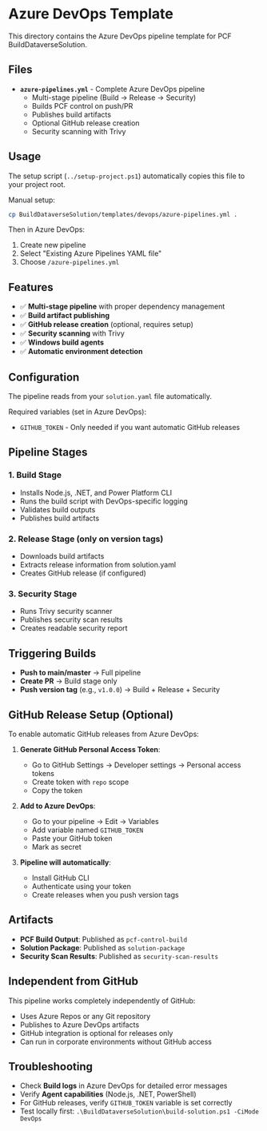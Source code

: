 # Azure DevOps Template

This directory contains the Azure DevOps pipeline template for PCF BuildDataverseSolution.

## Files

- **`azure-pipelines.yml`** - Complete Azure DevOps pipeline
  - Multi-stage pipeline (Build → Release → Security)
  - Builds PCF control on push/PR
  - Publishes build artifacts
  - Optional GitHub release creation
  - Security scanning with Trivy

## Usage

The setup script (`../setup-project.ps1`) automatically copies this file to your project root.

Manual setup:
```bash
cp BuildDataverseSolution/templates/devops/azure-pipelines.yml .
```

Then in Azure DevOps:
1. Create new pipeline
2. Select "Existing Azure Pipelines YAML file"
3. Choose `/azure-pipelines.yml`

## Features

- ✅ **Multi-stage pipeline** with proper dependency management
- ✅ **Build artifact publishing** 
- ✅ **GitHub release creation** (optional, requires setup)
- ✅ **Security scanning** with Trivy
- ✅ **Windows build agents**
- ✅ **Automatic environment detection**

## Configuration

The pipeline reads from your `solution.yaml` file automatically.

Required variables (set in Azure DevOps):
- `GITHUB_TOKEN` - Only needed if you want automatic GitHub releases

## Pipeline Stages

### 1. Build Stage
- Installs Node.js, .NET, and Power Platform CLI
- Runs the build script with DevOps-specific logging
- Validates build outputs
- Publishes build artifacts

### 2. Release Stage (only on version tags)
- Downloads build artifacts
- Extracts release information from solution.yaml
- Creates GitHub release (if configured)

### 3. Security Stage
- Runs Trivy security scanner
- Publishes security scan results
- Creates readable security report

## Triggering Builds

- **Push to main/master** → Full pipeline
- **Create PR** → Build stage only
- **Push version tag** (e.g., `v1.0.0`) → Build + Release + Security

## GitHub Release Setup (Optional)

To enable automatic GitHub releases from Azure DevOps:

1. **Generate GitHub Personal Access Token**:
   - Go to GitHub Settings → Developer settings → Personal access tokens
   - Create token with `repo` scope
   - Copy the token

2. **Add to Azure DevOps**:
   - Go to your pipeline → Edit → Variables
   - Add variable named `GITHUB_TOKEN`
   - Paste your GitHub token
   - Mark as secret

3. **Pipeline will automatically**:
   - Install GitHub CLI
   - Authenticate using your token
   - Create releases when you push version tags

## Artifacts

- **PCF Build Output**: Published as `pcf-control-build`
- **Solution Package**: Published as `solution-package`
- **Security Scan Results**: Published as `security-scan-results`

## Independent from GitHub

This pipeline works completely independently of GitHub:
- Uses Azure Repos or any Git repository
- Publishes to Azure DevOps artifacts
- GitHub integration is optional for releases only
- Can run in corporate environments without GitHub access

## Troubleshooting

- Check **Build logs** in Azure DevOps for detailed error messages
- Verify **Agent capabilities** (Node.js, .NET, PowerShell)
- For GitHub releases, verify `GITHUB_TOKEN` variable is set correctly
- Test locally first: `.\BuildDataverseSolution\build-solution.ps1 -CiMode DevOps`
